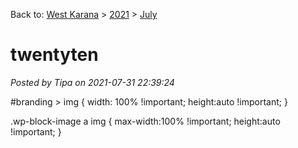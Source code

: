 Back to: [West Karana](/posts/westkarana.md) > [2021](/posts/2021/westkarana.md) > [July](./westkarana.md)
# twentyten

*Posted by Tipa on 2021-07-31 22:39:24*

#branding > img {
 width: 100% !important;
 height:auto !important;
}

.wp-block-image a img {
 max-width:100% !important;
 height:auto !important;
}


